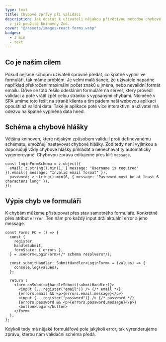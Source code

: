 ```yaml
---
type: text
title: Chybové zprávy při validaci
description: Jak dostat k uživateli nějakou přívětivou metodou chybové zprávy z validačních knihoven, například
  z již použité knihovny Zod.
cover: "@/assets/images/react-forms.webp"
badges:
  - 3 min
  - text
---
```


## Co je naším cílem

Pokud nejsme schopni uživateli správně předat, co špatně vyplnil ve formuláři, tak máme problém. Je velmi malá
šance, že uživatele napadne například překročení maximální počet znaků u jména, nebo nevalidní formát emailu. Dříve
se toto řešilo odesláním formuláře na server, který provedl validaci a poté vrátil zpět celou stránku s vypsanými
chybami. Nicméně v SPA umíme toto řešit na straně klienta a tím pádem naši webovou aplikaci opouští až validní
data. Také je aplikace poté více interaktivní a uživatel má odezvu na špatně vyplněná data hned.

## Schéma a chybové hlášky

Většina knihoven, které nějakým způsobem validují proti definovanému schématu, umožňují nastavovat chybové hlášky.
Zod tedy není vyjímkou a doporučuji vždy chybové hlášky přikládat a nenechávat ty automaticky vygenerované. Chybovou
zprávu editujeme přes klíč `message`.

```tsx
const loginFormSchema = z.object({
  email: z.string().min(1, { message: "Username is required" }).email({ message: "Invalid email format" }),
  password: z.string().min(6, { message: "Password must be at least 6 characters long" }),
});
```

## Výpis chyb ve formuláři

K chybám můžeme přistupovat přes stav samotného formuláře. Konkrétně přes atribut `errror`. Ten nám pro každý
input drží aktuální error a jeho message.

```tsx
const Form: FC = () => {
  const {
    register,
    handleSubmit,
    formState: { errors },
  } = useForm<LoginForm>(/* schema resolvers*/);

  const submitHandler: SubmitHandler<LoginForm> = (values) => {
    console.log(values);
  };

  return (
    <form onSubmit={handleSubmit(submitHandler)}>
      <input {...register("email")} /> {/* email */}
      {errors.email && <p>{errors.email.message}</p>}
      <input {...register("password")} /> {/* password */}
      {errors.password && <p>{errors.password.message}</p>}
      <button>Login</button>
    </form>
  );
};
```

Kdykoli tedy má nějaké formulářové pole jakýkoli error, tak vyrenderujeme zprávu, kterou nám validační schéma předá.
